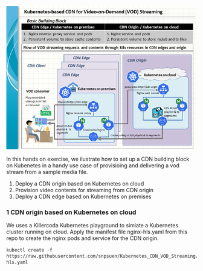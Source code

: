 ![Kubernetes_VOD_Streaming](kubernetes_vod_streaming.png)

In this hands on exercise, we ilustrate how to set up a CDN building block on Kubenetes in a handy use case of provisioing and delivering a vod stream from a sample media file.
1. Deploy a CDN origin based on Kubernetes on cloud
2. Provision video contents for streaming from CDN origin
3. Deploy a CDN edge based on Kubernetes on premises

### 1 CDN origin based on Kubernetes on cloud

We uses a Killercoda Kubernetes playground to simiate a Kubernetes cluster running on cloud.
Apply the manifest file nginx-hls.yaml from this repo to create the nginx pods and service for the CDN origin.
```
kubectl create -f https://raw.githubusercontent.com/snpsuen/Kubernetes_CDN_VOD_Streaming/refs/heads/main/artifact/nginx-hls.yaml
```

